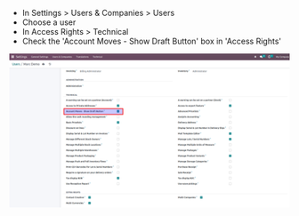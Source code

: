 - In Settings > Users & Companies > Users
- Choose a user
- In Access Rights > Technical
- Check the 'Account Moves - Show Draft Button' box in 'Access Rights'

![Access Rights](../static/description/access_right.png)
